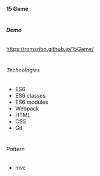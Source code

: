 **15 Game**
#
###### **Demo**
https://romsribn.github.io/15Game/
#
###### Technologies
* ES6
* ES6 classes
* ES6 modules
* Webpack
* HTML
* CSS
* Git
#
###### Pattern
* mvc
